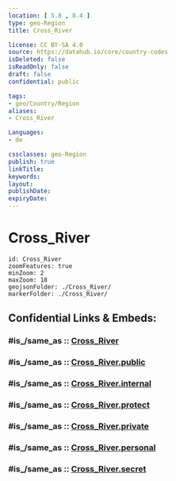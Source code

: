 ```yaml
---
location: [ 5.8 , 8.4 ] 
type: geo-Region
title: Cross_River

license: CC BY-SA 4.0
source: https://datahub.io/core/country-codes
isDeleted: false
isReadOnly: false
draft: false
confidential: public

tags:
- geo/Country/Region
aliases:
- Cross_River

Languages:
- de

cssclasses: geo-Region
publish: true
linkTitle: 
keywords: 
layout: 
publishDate: 
expiryDate: 
---
```


# Cross_River

```leaflet
id: Cross_River
zoomFeatures: true 
minZoom: 2 
maxZoom: 18
geojsonFolder: ./Cross_River/
markerFolder: ./Cross_River/
```


## Confidential Links & Embeds: 

### #is_/same_as :: [Cross_River](/_Standards/Earth/Continent/Africa/Africa~Central/Nigeria/Zones~Nigeria/Nigeria~South/Cross_River.md) 

### #is_/same_as :: [Cross_River.public](/_public/Earth/Continent/Africa/Africa~Central/Nigeria/Zones~Nigeria/Nigeria~South/Cross_River.public.md) 

### #is_/same_as :: [Cross_River.internal](/_internal/Earth/Continent/Africa/Africa~Central/Nigeria/Zones~Nigeria/Nigeria~South/Cross_River.internal.md) 

### #is_/same_as :: [Cross_River.protect](/_protect/Earth/Continent/Africa/Africa~Central/Nigeria/Zones~Nigeria/Nigeria~South/Cross_River.protect.md) 

### #is_/same_as :: [Cross_River.private](/_private/Earth/Continent/Africa/Africa~Central/Nigeria/Zones~Nigeria/Nigeria~South/Cross_River.private.md) 

### #is_/same_as :: [Cross_River.personal](/_personal/Earth/Continent/Africa/Africa~Central/Nigeria/Zones~Nigeria/Nigeria~South/Cross_River.personal.md) 

### #is_/same_as :: [Cross_River.secret](/_secret/Earth/Continent/Africa/Africa~Central/Nigeria/Zones~Nigeria/Nigeria~South/Cross_River.secret.md)

